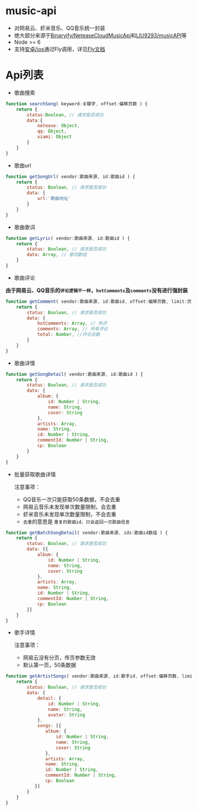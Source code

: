 # music-api
- 对网易云、虾米音乐、QQ音乐统一封装
- 绝大部分来源于[Binaryify/NeteaseCloudMusicApi](https://github.com/Binaryify/NeteaseCloudMusicApi)和[LIU9293/musicAPI](https://github.com/LIU9293/musicAPI)等
- Node >= 6
- 支持[安卓/ios](https://github.com/sunzongzheng/musicApi/blob/master/dist/app.native.js)通过Fly调用，详见[Fly文档](https://wendux.github.io/dist/#/doc/flyio/native)

# Api列表
- 歌曲搜索
````js
function searchSong( keyword:关键字, offset:偏移页数 ) {
    return {
        status:Boolean, // 请求是否成功
        data:{
            netease: Object,
            qq: Object,
            xiami: Object
        }
    }
}
````
- 歌曲url
````js
function getSongUrl( vendor:歌曲来源, id:歌曲id ) {
    return {
        status: Boolean, // 请求是否成功
        data: {
            url:'歌曲地址'
        }
    }
}
````
- 歌曲歌词
````js
function getLyric( vendor:歌曲来源, id:歌曲id ) {
    return {
        status: Boolean, // 请求是否成功
        data: Array, // 歌词数组
    }
}
````
- 歌曲评论

**由于网易云、QQ音乐的`评论逻辑不一样`，`hotComments`及`comments`没有进行强封装**
````js
function getComment( vendor:歌曲来源, id:歌曲id, offset:偏移页数, limit:页大小 ) {
    return {
        status: Boolean, // 请求是否成功
        data: {
            hotComments: Array, // 热评
            comments: Array, // 所有评论
            total: Number, //评论总数
        }
    }
}
````
- 歌曲详情

````js
function getSongDetail( vendor:歌曲来源, id:歌曲id ) {
    return {
        status: Boolean, // 请求是否成功
        data: {
            album: {
                id: Number | String,
                name: String,
                cover: String
            },
            artists: Array,
            name: String,
            id: Number | String,
            commentId: Number | String,
            cp: Boolean
        }
    }
}
````
- 批量获取歌曲详情

  注意事项： 
    - QQ音乐一次只能获取50条数据，不会去重
    - 网易云音乐未发现单次数量限制，会去重
    - 虾米音乐未发现单次数量限制，不会去重
    - `去重`的意思是 `重复的歌曲id，只会返回一次歌曲信息`
````js
function getBatchSongDetail( vendor:歌曲来源, ids:歌曲id数组 ) {
    return {
        status: Boolean, // 请求是否成功
        data: [{
            album: {
                id: Number | String,
                name: String,
                cover: String
            },
            artists: Array,
            name: String,
            id: Number | String,
            commentId: Number | String,
            cp: Boolean
        }]
    }
}
````
- 歌手详情

  注意事项：
    - 网易云没有分页，传页参数无效
    - 默认第一页，50条数据

````js
function getArtistSongs( vendor:歌曲来源, id:歌手id, offset:偏移页数, limit:页大小 ) {
    return {
        status: Boolean, // 请求是否成功
        data: {
            detail: {
                id: Number | String,
                name: String,
                avatar: String
            },
            songs: [{
               album: {
                   id: Number | String,
                   name: String,
                   cover: String
               },
               artists: Array,
               name: String,
               id: Number | String,
               commentId: Number | String,
               cp: Boolean
           }]
        }
    }
}
````